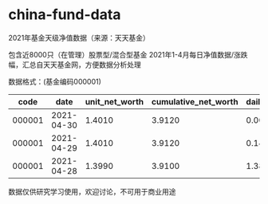 # china-fund-data
2021年基金天级净值数据（来源：天天基金）

包含近8000只（在管理）股票型/混合型基金 2021年1-4月每日净值数据/涨跌幅，汇总自天天基金网，方便数据分析处理

数据格式：(基金编码000001)

| code | date |  unit_net_worth   | cumulative_net_worth  | daily_growth_rate |  subscription_status   | redemption_status |
|  ----  | ----  |  ----  | ----  |  ----  | ----  |  ----  | 
|  000001 |  2021-04-30  | 1.4010  | 3.9120 | 0.00%  | 开放申购  |  开放赎回  | 
|  000001 |  2021-04-29  | 1.4010  | 3.9120 | 0.14%  | 开放申购  |  开放赎回  |  
|  000001 |  2021-04-28  | 1.3990  | 3.9100 | 1.38%  | 开放申购  |  开放赎回  | 

数据仅供研究学习使用，欢迎讨论，不可用于商业用途
